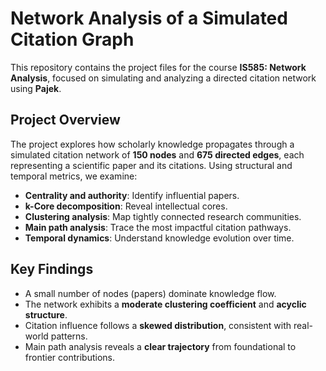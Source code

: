 # Network Analysis of a Simulated Citation Graph

This repository contains the project files for the course **IS585: Network Analysis**, focused on simulating and analyzing a directed citation network using **Pajek**.

## Project Overview

The project explores how scholarly knowledge propagates through a simulated citation network of **150 nodes** and **675 directed edges**, each representing a scientific paper and its citations. Using structural and temporal metrics, we examine:

- **Centrality and authority**: Identify influential papers.
- **k-Core decomposition**: Reveal intellectual cores.
- **Clustering analysis**: Map tightly connected research communities.
- **Main path analysis**: Trace the most impactful citation pathways.
- **Temporal dynamics**: Understand knowledge evolution over time.

## Key Findings

- A small number of nodes (papers) dominate knowledge flow.
- The network exhibits a **moderate clustering coefficient** and **acyclic structure**.
- Citation influence follows a **skewed distribution**, consistent with real-world patterns.
- Main path analysis reveals a **clear trajectory** from foundational to frontier contributions.
